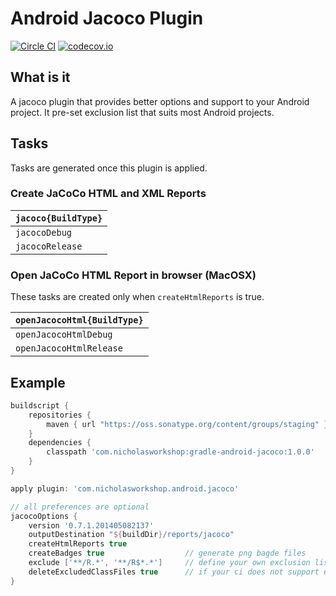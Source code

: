 # Android Jacoco Plugin

[![Circle CI](https://circleci.com/gh/nickwph/jacoco-android-gradle.svg?style=shield)](https://circleci.com/gh/nickwph/jacoco-android-gradle)
[![codecov.io](https://codecov.io/github/nickwph/jacoco-android-gradle/coverage.svg?branch=master)](https://codecov.io/github/nickwph/jacoco-android-gradle?branch=master)

## What is it

A jacoco plugin that provides better options and support to your Android project. It pre-set exclusion list that suits most Android projects.

## Tasks

Tasks are generated once this plugin is applied. 

### Create JaCoCo HTML and XML Reports

| <code>jacoco{BuildType}</code> |
| ------------------------------ |
| <code>jacocoDebug</code>       | 
| <code>jacocoRelease</code>     | 
      
### Open JaCoCo HTML Report in browser (MacOSX)
These tasks are created only when <code>createHtmlReports</code> is true.

| <code>openJacocoHtml{BuildType}</code> |
| -------------------------------------- |
| <code>openJacocoHtmlDebug</code>       | 
| <code>openJacocoHtmlRelease</code>     | 

## Example

```groovy
buildscript {
    repositories {
        maven { url "https://oss.sonatype.org/content/groups/staging" }
    }
    dependencies {
        classpath 'com.nicholasworkshop:gradle-android-jacoco:1.0.0'
    }
}

apply plugin: 'com.nicholasworkshop.android.jacoco'

// all preferences are optional
jacocoOptions {
    version '0.7.1.201405082137'
    outputDestination "${buildDir}/reports/jacoco"
    createHtmlReports true
    createBadges true                  // generate png bagde files
    exclude ['**/R.*', '**/R$*.*']     // define your own exclusion list
    deleteExcludedClassFiles true      // if your ci does not support exclusion list
}
```

